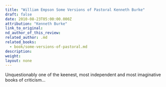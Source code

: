 ```yaml
---
title: "William Empson Some Versions of Pastoral Kenneth Burke"
draft: false
date: 2010-08-23T05:00:00.000Z
attribution: "Kenneth Burke"
link_to_original:
nd_author_of_this_review:
related_author: .md
related_books:
  - book/some-versions-of-pastoral.md
description:
weight:
layout: none
---
```

Unquestionably one of the keenest, most independent and most imaginative books of criticism…

